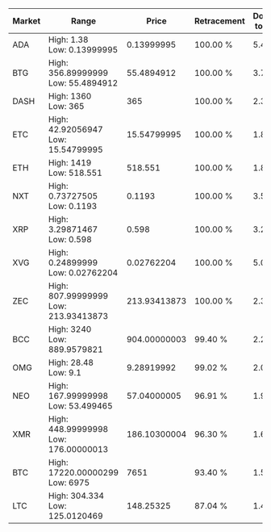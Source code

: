 | Market | Range | Price| Retracement | Doubles to 50% |
| --- | --- | --- | --- | --- |
| ADA | High: 1.38<br />Low: 0.13999995 | 0.13999995 | 100.00 % | 5.43 |
| BTG | High: 356.89999999<br />Low: 55.4894912 | 55.4894912 | 100.00 % | 3.72 |
| DASH | High: 1360<br />Low: 365 | 365 | 100.00 % | 2.36 |
| ETC | High: 42.92056947<br />Low: 15.54799995 | 15.54799995 | 100.00 % | 1.88 |
| ETH | High: 1419<br />Low: 518.551 | 518.551 | 100.00 % | 1.87 |
| NXT | High: 0.73727505<br />Low: 0.1193 | 0.1193 | 100.00 % | 3.59 |
| XRP | High: 3.29871467<br />Low: 0.598 | 0.598 | 100.00 % | 3.26 |
| XVG | High: 0.24899999<br />Low: 0.02762204 | 0.02762204 | 100.00 % | 5.01 |
| ZEC | High: 807.99999999<br />Low: 213.93413873 | 213.93413873 | 100.00 % | 2.39 |
| BCC | High: 3240<br />Low: 889.9579821 | 904.00000003 | 99.40 % | 2.28 |
| OMG | High: 28.48<br />Low: 9.1 | 9.28919992 | 99.02 % | 2.02 |
| NEO | High: 167.99999998<br />Low: 53.499465 | 57.04000005 | 96.91 % | 1.94 |
| XMR | High: 448.99999998<br />Low: 176.00000013 | 186.10300004 | 96.30 % | 1.68 |
| BTC | High: 17220.00000299<br />Low: 6975 | 7651 | 93.40 % | 1.58 |
| LTC | High: 304.334<br />Low: 125.0120469 | 148.25325 | 87.04 % | 1.45 |

